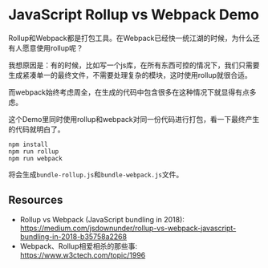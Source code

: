 JavaScript Rollup vs Webpack Demo
=================================

Rollup和Webpack都是打包工具。在Webpack已经快一统江湖的时候，为什么还有人愿意使用rollup呢？

我想原因是：有的时候，比如写一个js库，在所有东西可控的情况下，我们只需要生成紧凑单一的最终文件，不需要处理复杂的模块，这时使用rollup就很合适。

而webpack始终考虑周全，在生成的代码中包含很多在这种情况下就显得有点多虑。

这个Demo里同时使用rollup和webpack对同一份代码进行打包，看一下最终产生的代码就明白了。

```
npm install
npm run rollup
npm run webpack
```

将会生成`bundle-rollup.js`和`bundle-webpack.js`文件。

Resources
---------

- Rollup vs Webpack (JavaScript bundling in 2018): <https://medium.com/jsdownunder/rollup-vs-webpack-javascript-bundling-in-2018-b35758a2268>
- Webpack、Rollup相爱相杀的那些事: <https://www.w3ctech.com/topic/1996>